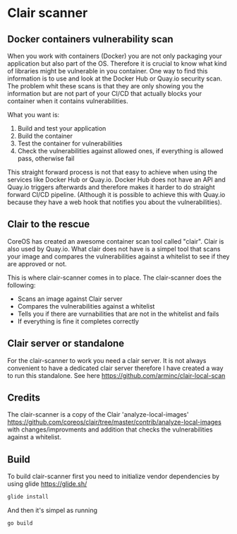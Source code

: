 # Clair scanner

## Docker containers vulnerability scan

When you work with containers (Docker) you are not only packaging your application but also part of the OS. Therefore it is crucial to know what kind of libraries might be vulnerable in you container. One way to find this information is to use and look at the Docker Hub or Quay.io security scan. The problem whit these scans is that they are only showing you the information but are not part of your CI/CD that actually blocks your container when it contains vulnerabilities.

What you want is:

1. Build and test your application
1. Build the container
1. Test the container for vulnerabilities
1. Check the vulnerabilities against allowed ones, if everything is allowed pass, otherwise fail

This straight forward process is not that easy to achieve when using the services like Docker Hub or Quay.io. Docker Hub does not have an API and Quay.io triggers afterwards and therefore makes it harder to do straight forward CI/CD pipeline. (Although it is possible to achieve this with Quay.io because they have a web hook that notifies you about the vulnerabilities).

## Clair to the rescue

CoreOS has created an awesome container scan tool called "clair". Clair is also used by Quay.io. What clair does not have is a simpel tool that scans your image and compares the vulnerabilities against a whitelist to see if they are approved or not.

This is where clair-scanner comes in to place. The clair-scanner does the following:

* Scans an image against Clair server
* Compares the vulnerabilities against a whitelist
* Tells you if there are vurnabilities that are not in the whitelist and fails
* If everything is fine it completes correctly

## Clair server or standalone

For the clair-scanner to work you need a clair server. It is not always convenient to have a dedicated clair server therefore I have created a way to run this standalone. See here <https://github.com/arminc/clair-local-scan>

## Credits

The clair-scanner is a copy of the Clair 'analyze-local-images' <https://github.com/coreos/clair/tree/master/contrib/analyze-local-images> with changes/improvments and addition that checks the vulnerabilities against a whitelist.

## Build

To build clair-scanner first you need to initialize vendor dependencies by using glide <https://glide.sh/>

```bash
glide install
```

And then it's simpel as running

```bash
go build
```
